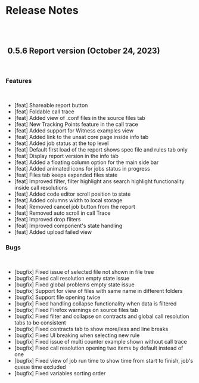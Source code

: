 Release Notes
=============
​
```{contents}
```
​
0.5.6 Report version (October 24, 2023)
---------------------------
​
### Features
​
- [feat] Shareable report button
- [feat] Foldable call trace
- [feat] Added view of .conf files in the source files tab
- [feat] New Tracking Points feature in the call trace
- [feat] Added support for Witness examples view
- [feat] Added link to the unsat core page inside info tab
- [feat] Added job status at the top level
- [feat] Default first load of the report shows spec file and rules tab only
- [feat] Display report version in the info tab
- [feat] Added a floating column option for the main side bar
- [feat] Added animated icons for jobs status in progress
- [feat] Files tab keeps expanded files state
- [feat] Improved filter, filter highlight ans search highlight functionality inside call resolutions
- [feat] Added code editor scroll position to state
- [feat] Added columns width to local storage
- [feat] Removed cancel job button from the report
- [feat] Removed auto scroll in call Trace
- [feat] Improved drop filters
- [feat] Improved component's state handling
- [feat] Added upload failed view
​
​
### Bugs
​
- [bugfix] Fixed issue of selected file not shown in file tree
- [bugfix] Fixed call resolution empty state issue
- [bugfix] Fixed global problems empty state issue
- [bugfix] Support for view of files with same name in different folders
- [bugfix] Support file opening twice
- [bugfix] Fixed handling collapse functionality when data is filtered
- [bugfix] Fixed Firefox warnings on source files tab
- [bugfix] Fixed filter and collapse on contracts and global call resolution tabs to be consistent
- [bugfix] Fixed contracts tab to show more/less and line breaks
- [bugfix] Fixed UI breaking when selecting new rule
- [bugfix] Fixed issue of multi counter example shown without call trace
- [bugfix] Fixed call resolution opening two items by default instead of one
- [bugfix] Fixed view of job run time to show time from start to finish, job's queue time excluded
- [bugfix] Fixed variables sorting order
​
​